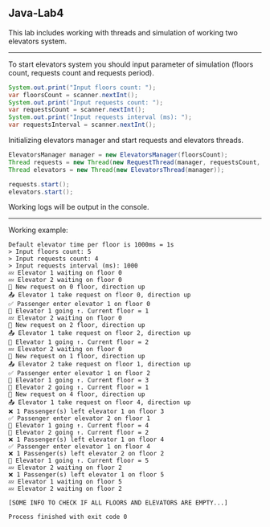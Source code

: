 ## Java-Lab4
This lab includes working with threads and simulation of working two elevators system.

---

To start elevators system you should input parameter of simulation (floors count, requests count and requests period).

```java
System.out.print("Input floors count: ");
var floorsCount = scanner.nextInt();
System.out.print("Input requests count: ");
var requestsCount = scanner.nextInt();
System.out.print("Input requests interval (ms): ");
var requestsInterval = scanner.nextInt();
```

Initializing elevators manager and start requests and elevators threads.

```java
ElevatorsManager manager = new ElevatorsManager(floorsCount);
Thread requests = new Thread(new RequestThread(manager, requestsCount, requestsInterval));
Thread elevators = new Thread(new ElevatorsThread(manager));

requests.start();
elevators.start();
```
Working logs will be output in the console.

---
Working example:

```
Default elevator time per floor is 1000ms = 1s
> Input floors count: 5
> Input requests count: 4
> Input requests interval (ms): 1000
💤 Elevator 1 waiting on floor 0
💤 Elevator 2 waiting on floor 0
📩 New request on 0 floor, direction up
📤 Elevator 1 take request on floor 0, direction up
✅ Passenger enter elevator 1 on floor 0
🔼 Elevator 1 going ↑. Current floor = 1
💤 Elevator 2 waiting on floor 0
📩 New request on 2 floor, direction up
📤 Elevator 1 take request on floor 2, direction up
🔼 Elevator 1 going ↑. Current floor = 2
💤 Elevator 2 waiting on floor 0
📩 New request on 1 floor, direction up
📤 Elevator 2 take request on floor 1, direction up
✅ Passenger enter elevator 1 on floor 2
🔼 Elevator 1 going ↑. Current floor = 3
🔼 Elevator 2 going ↑. Current floor = 1
📩 New request on 4 floor, direction up
📤 Elevator 1 take request on floor 4, direction up
❌ 1 Passenger(s) left elevator 1 on floor 3
✅ Passenger enter elevator 2 on floor 1
🔼 Elevator 1 going ↑. Current floor = 4
🔼 Elevator 2 going ↑. Current floor = 2
❌ 1 Passenger(s) left elevator 1 on floor 4
✅ Passenger enter elevator 1 on floor 4
❌ 1 Passenger(s) left elevator 2 on floor 2
🔼 Elevator 1 going ↑. Current floor = 5
💤 Elevator 2 waiting on floor 2
❌ 1 Passenger(s) left elevator 1 on floor 5
💤 Elevator 1 waiting on floor 5
💤 Elevator 2 waiting on floor 2

[SOME INFO TO CHECK IF ALL FLOORS AND ELEVATORS ARE EMPTY...]

Process finished with exit code 0
```
